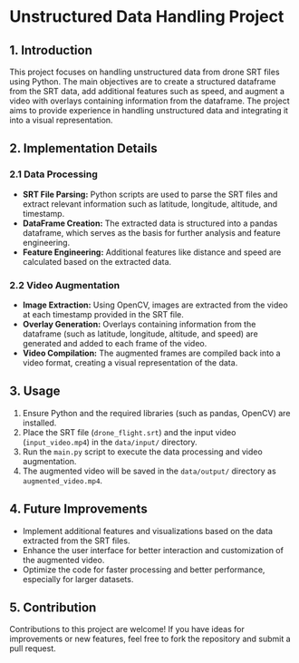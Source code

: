 # Unstructured Data Handling Project

## 1. Introduction

This project focuses on handling unstructured data from drone SRT files using Python. The main objectives are to create a structured dataframe from the SRT data, add additional features such as speed, and augment a video with overlays containing information from the dataframe. The project aims to provide experience in handling unstructured data and integrating it into a visual representation.

## 2. Implementation Details

### 2.1 Data Processing

- **SRT File Parsing:** Python scripts are used to parse the SRT files and extract relevant information such as latitude, longitude, altitude, and timestamp.
- **DataFrame Creation:** The extracted data is structured into a pandas dataframe, which serves as the basis for further analysis and feature engineering.
- **Feature Engineering:** Additional features like distance and speed are calculated based on the extracted data.

### 2.2 Video Augmentation

- **Image Extraction:** Using OpenCV, images are extracted from the video at each timestamp provided in the SRT file.
- **Overlay Generation:** Overlays containing information from the dataframe (such as latitude, longitude, altitude, and speed) are generated and added to each frame of the video.
- **Video Compilation:** The augmented frames are compiled back into a video format, creating a visual representation of the data.


## 3. Usage

1. Ensure Python and the required libraries (such as pandas, OpenCV) are installed.
2. Place the SRT file (`drone_flight.srt`) and the input video (`input_video.mp4`) in the `data/input/` directory.
3. Run the `main.py` script to execute the data processing and video augmentation.
4. The augmented video will be saved in the `data/output/` directory as `augmented_video.mp4`.

## 4. Future Improvements

- Implement additional features and visualizations based on the data extracted from the SRT files.
- Enhance the user interface for better interaction and customization of the augmented video.
- Optimize the code for faster processing and better performance, especially for larger datasets.

## 5. Contribution

Contributions to this project are welcome! If you have ideas for improvements or new features, feel free to fork the repository and submit a pull request.

